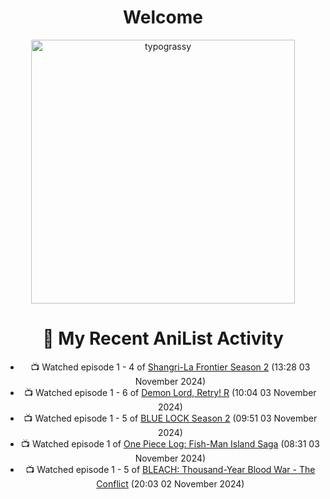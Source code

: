 <div align="center">

# Welcome
<a href="https://github.com/kawarimidoll/typograssy">
    <img alt="typograssy" src="https://typograssy.deno.dev/api?text=%E3%82%88%E3%81%86%E3%81%93%E3%81%9D%E3%81%BF%E3%81%AA%E3%81%95%E3%82%93%20-%20Shebyyy--&&l0=none&l1=82d9d0&l2=027353&l3=038c4c&l4=01402e&bg=none&frame=none&speed=100&comment=" width="421.99">
</a>


<div align="center">

# 🌸 My Recent AniList Activity

    
<!-- ANILIST_ACTIVITY:start -->

-   📺 Watched episode 1 - 4 of [Shangri-La Frontier Season 2](https://anilist.co/anime/176508) (13:28 03 November 2024)
-   📺 Watched episode 1 - 6 of [Demon Lord, Retry! R](https://anilist.co/anime/168500) (10:04 03 November 2024)
-   📺 Watched episode 1 - 5 of [BLUE LOCK Season 2](https://anilist.co/anime/163146) (09:51 03 November 2024)
-   📺 Watched episode 1 of [One Piece Log: Fish-Man Island Saga](https://anilist.co/anime/183423) (08:31 03 November 2024)
-   📺 Watched episode 1 - 5 of [BLEACH: Thousand-Year Blood War - The Conflict](https://anilist.co/anime/169755) (20:03 02 November 2024)

<!-- ANILIST_ACTIVITY:end -->

